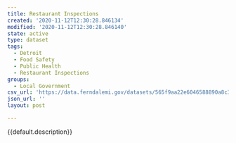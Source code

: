 ```yaml
---
title: Restaurant Inspections
created: '2020-11-12T12:30:28.846134'
modified: '2020-11-12T12:30:28.846140'
state: active
type: dataset
tags:
  - Detroit
  - Food Safety
  - Public Health
  - Restaurant Inspections
groups:
  - Local Government
csv_url: 'https://data.ferndalemi.gov/datasets/565f9aa22e6046588890a8c32cd62c0f_0.csv'
json_url: ''
layout: post

---
```

{{default.description}}
